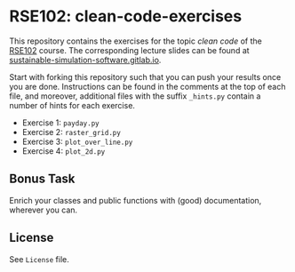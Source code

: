 # RSE102: clean-code-exercises

This repository contains the exercises for the topic _clean code_ of the [RSE102](https://github.com/RSE-102/Lecture-Material) course. The corresponding lecture slides can be found at [sustainable-simulation-software.gitlab.io](https://sustainable-simulation-software.gitlab.io/course-material/slides/clean_code/index.html#/title-slide).

Start with forking this repository such that you can push your results once you are done.
Instructions can be found in the comments at the top of each file, and moreover, additional
files with the suffix `_hints.py` contain a number of hints for each exercise.

- Exercise 1: `payday.py`
- Exercise 2: `raster_grid.py`
- Exercise 3: `plot_over_line.py`
- Exercise 4: `plot_2d.py`

## Bonus Task

Enrich your classes and public functions with (good) documentation, wherever you can.

## License

See `License` file.
